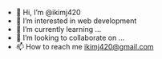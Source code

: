 - 👋 Hi, I’m @ikimj420
- 👀 I’m interested in web development
- 🌱 I’m currently learning ...
- 💞️ I’m looking to collaborate on ...
- 📫 How to reach me ikimj420@gmail.com

<!---
ikimj420/ikimj420 is a ✨ special ✨ repository because its `README.md` (this file) appears on your GitHub profile.
You can click the Preview link to take a look at your changes.
--->
